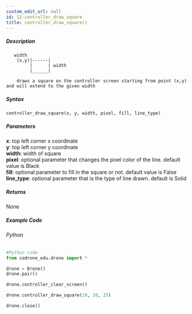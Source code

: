 ```yaml
---
custom_edit_url: null
id: 12-controller_draw_square
title: controller_draw_square()
---
```


##### Description

       width
        (x,y)|------|
             |      | width
             |______|
        
        draws a square on the controller screen starting from point (x,y) and will extend to the given width

##### Syntax
```controller_draw_square(x, y, width, pixel, fill, line_type)``` <br />

##### Parameters

**x**: top left corner x coordinate <br /> 
**y**: top left corner y coordinate <br />
**width**: width of square <br />
**pixel**: optional parameter that changes the pixel color of the line. default value is Black <br />
**fill**: optional parameter to fill in the square or not. default value is False <br />
**line_type**: optional parameter that is the type of line drawn. default is Solid <br />

##### Returns

None

##### Example Code
###### Python
```python
#Python code
from codrone_edu.drone import *

drone = Drone()
drone.pair()

drone.controller_clear_screen()

drone.controller_draw_square(10, 10, 25)

drone.close()

```